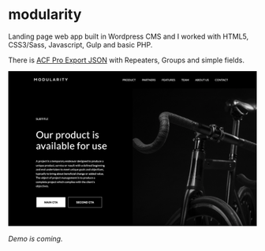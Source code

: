 # modularity

Landing page web app built in Wordpress CMS and I worked with HTML5, CSS3/Sass, Javascript, Gulp and basic PHP.

There is [ACF Pro Export JSON](acf-landing-page.json) with Repeaters, Groups and simple fields.

![Screenshot](screenshot.png)

_Demo is coming._
